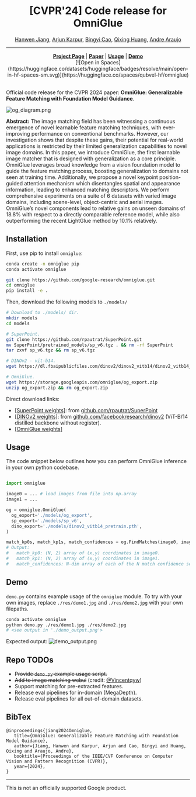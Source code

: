 <div align="center">

# \[CVPR'24\] Code release for OmniGlue

<p align="center">
    <a href="https://hwjiang1510.github.io/">Hanwen Jiang</a>,
    <a href="https://scholar.google.com/citations?user=jgSItF4AAAAJ">Arjun Karpur</a>,
    <a href="https://scholar.google.com/citations?user=7EeSOcgAAAAJ">Bingyi Cao</a>,
    <a href="https://www.cs.utexas.edu/~huangqx/">Qixing Huang</a>,
    <a href="https://andrefaraujo.github.io/">Andre Araujo</a>
</p>

</div>

--------------------------------------------------------------------------------

<div align="center">
    <a href="https://hwjiang1510.github.io/OmniGlue/"><strong>Project Page</strong></a> |
    <a href="https://arxiv.org/abs/2405.12979"><strong>Paper</strong></a> |
    <a href="#installation"><strong>Usage</strong></a> |
    <a href="https://huggingface.co/spaces/qubvel-hf/omniglue"><strong>Demo</strong></a>
</div>

<div align="center">
[![Open in Spaces](https://huggingface.co/datasets/huggingface/badges/resolve/main/open-in-hf-spaces-sm.svg)](https://huggingface.co/spaces/qubvel-hf/omniglue)
</div>

<br>

Official code release for the CVPR 2024 paper: **OmniGlue: Generalizable Feature
Matching with Foundation Model Guidance**.

![og_diagram.png](res/og_diagram.png "og_diagram.png")

**Abstract:** The image matching field has been witnessing a continuous
emergence of novel learnable feature matching techniques, with ever-improving
performance on conventional benchmarks. However, our investigation shows that
despite these gains, their potential for real-world applications is restricted
by their limited generalization capabilities to novel image domains. In this
paper, we introduce OmniGlue, the first learnable image matcher that is designed
with generalization as a core principle. OmniGlue leverages broad knowledge from
a vision foundation model to guide the feature matching process, boosting
generalization to domains not seen at training time. Additionally, we propose a
novel keypoint position-guided attention mechanism which disentangles spatial
and appearance information, leading to enhanced matching descriptors. We perform
comprehensive experiments on a suite of 6 datasets with varied image domains,
including scene-level, object-centric and aerial images. OmniGlue’s novel
components lead to relative gains on unseen domains of 18.8% with respect to a
directly comparable reference model, while also outperforming the recent
LightGlue method by 10.1% relatively.


## Installation

First, use pip to install `omniglue`:

```sh
conda create -n omniglue pip
conda activate omniglue

git clone https://github.com/google-research/omniglue.git
cd omniglue
pip install -e .
```

Then, download the following models to `./models/`

```sh
# Download to ./models/ dir.
mkdir models
cd models

# SuperPoint.
git clone https://github.com/rpautrat/SuperPoint.git
mv SuperPoint/pretrained_models/sp_v6.tgz . && rm -rf SuperPoint
tar zxvf sp_v6.tgz && rm sp_v6.tgz

# DINOv2 - vit-b14.
wget https://dl.fbaipublicfiles.com/dinov2/dinov2_vitb14/dinov2_vitb14_pretrain.pth

# OmniGlue.
wget https://storage.googleapis.com/omniglue/og_export.zip
unzip og_export.zip && rm og_export.zip
```

Direct download links:

-   [[SuperPoint weights]](https://github.com/rpautrat/SuperPoint/tree/master/pretrained_models): from [github.com/rpautrat/SuperPoint](https://github.com/rpautrat/SuperPoint)
-   [[DINOv2 weights]](https://dl.fbaipublicfiles.com/dinov2/dinov2_vitb14/dinov2_vitb14_pretrain.pth): from [github.com/facebookresearch/dinov2](https://github.com/facebookresearch/dinov2) (ViT-B/14 distilled backbone without register).
-   [[OmniGlue weights]](https://storage.googleapis.com/omniglue/og_export.zip)

## Usage
The code snippet below outlines how you can perform OmniGlue inference in your
own python codebase.

```py

import omniglue

image0 = ... # load images from file into np.array
image1 = ...

og = omniglue.OmniGlue(
  og_export='./models/og_export',
  sp_export='./models/sp_v6',
  dino_export='./models/dinov2_vitb14_pretrain.pth',
)

match_kp0s, match_kp1s, match_confidences = og.FindMatches(image0, image1)
# Output:
#   match_kp0: (N, 2) array of (x,y) coordinates in image0.
#   match_kp1: (N, 2) array of (x,y) coordinates in image1.
#   match_confidences: N-dim array of each of the N match confidence scores.
```

## Demo

`demo.py` contains example usage of the `omniglue` module. To try with your own
images, replace `./res/demo1.jpg` and `./res/demo2.jpg` with your own
filepaths.

```sh
conda activate omniglue
python demo.py ./res/demo1.jpg ./res/demo2.jpg
# <see output in './demo_output.png'>
```

Expected output:
![demo_output.png](res/demo_output.png "demo_output.png")


## Repo TODOs

- ~~Provide `demo.py` example usage script.~~
- ~~Add to image matching webui~~ (credit: [@Vincentqyw](https://github.com/Vincentqyw))
- Support matching for pre-extracted features.
- Release eval pipelines for in-domain (MegaDepth).
- Release eval pipelines for all out-of-domain datasets.

## BibTex
```
@inproceedings{jiang2024Omniglue,
   title={OmniGlue: Generalizable Feature Matching with Foundation Model Guidance},
   author={Jiang, Hanwen and Karpur, Arjun and Cao, Bingyi and Huang, Qixing and Araujo, Andre},
   booktitle={Proceedings of the IEEE/CVF Conference on Computer Vision and Pattern Recognition (CVPR)},
   year={2024},
}
```

--------------------------------------------------------------------------------

This is not an officially supported Google product.
